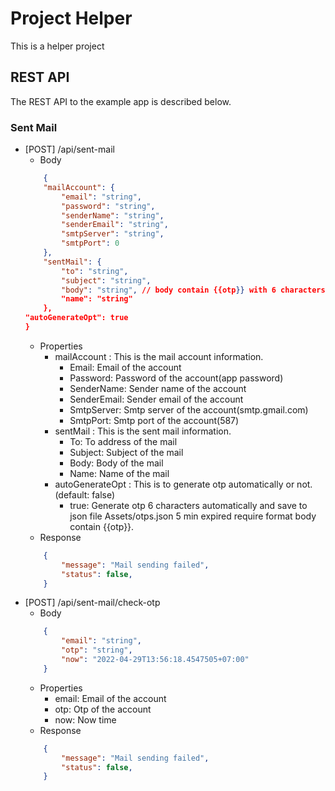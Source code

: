# Project Helper
This is a helper project 
## REST API
The REST API to the example app is described below.
### Sent Mail
- [POST] /api/sent-mail
    + Body
    ``` json
        {
        "mailAccount": {
            "email": "string",
            "password": "string",
            "senderName": "string",
            "senderEmail": "string",
            "smtpServer": "string",
            "smtpPort": 0
        },
        "sentMail": {
            "to": "string",
            "subject": "string",
            "body": "string", // body contain {{otp}} with 6 characters if autoGenerateOpt = true
            "name": "string"
        },
    "autoGenerateOpt": true
    }
    ```
    - Properties
        + mailAccount : This is the mail account information.
            * Email: Email of the account
            * Password: Password of the account(app password)
            * SenderName: Sender name of the account
            * SenderEmail: Sender email of the account
            * SmtpServer: Smtp server of the account(smtp.gmail.com)
            * SmtpPort: Smtp port of the account(587)
        + sentMail : This is the sent mail information.
            * To: To address of the mail
            * Subject: Subject of the mail
            * Body: Body of the mail
            * Name: Name of the mail
        + autoGenerateOpt : This is to generate otp automatically or not.(default: false)
            - true: Generate otp 6 characters automatically and save to json file Assets/otps.json 5 min expired require format body contain {{otp}}.
    - Response
    ```json
        {
            "message": "Mail sending failed",
            "status": false,
        }
    ```
- [POST] /api/sent-mail/check-otp
    + Body
    ```json
        {
            "email": "string",
            "otp": "string",
            "now": "2022-04-29T13:56:18.4547505+07:00"
        }
    ```
    - Properties
        + email: Email of the account
        + otp: Otp of the account
        + now: Now time
    - Response
    ```json
        {
            "message": "Mail sending failed",
            "status": false,
        }
    ```